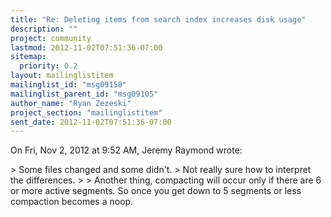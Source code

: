 ```yaml
---
title: "Re: Deleting items from search index increases disk usage"
description: ""
project: community
lastmod: 2012-11-02T07:51:36-07:00
sitemap:
  priority: 0.2
layout: mailinglistitem
mailinglist_id: "msg09158"
mailinglist_parent_id: "msg09105"
author_name: "Ryan Zezeski"
project_section: "mailinglistitem"
sent_date: 2012-11-02T07:51:36-07:00
---
```



On Fri, Nov 2, 2012 at 9:52 AM, Jeremy Raymond  wrote:

&gt; Some files changed and some didn't.
&gt; Not really sure how to interpret the differences.
&gt;
&gt;
Another thing, compacting will occur only if there are 6 or more active
segments. So once you get down to 5 segments or less compaction becomes a
noop.
